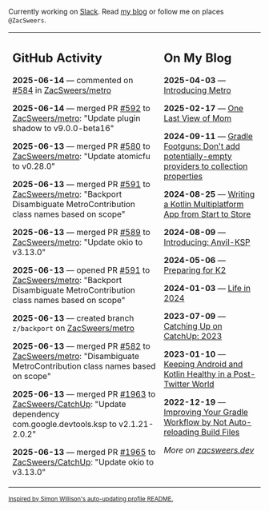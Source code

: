 Currently working on [Slack](https://slack.com/). Read [my blog](https://zacsweers.dev/) or follow me on places `@ZacSweers`.

<table><tr><td valign="top" width="60%">

## GitHub Activity
<!-- githubActivity starts -->
**2025-06-14** — commented on [#584](https://github.com/ZacSweers/metro/pull/584#issuecomment-2973257473) in [ZacSweers/metro](https://github.com/ZacSweers/metro)

**2025-06-14** — merged PR [#592](https://github.com/ZacSweers/metro/pull/592) to [ZacSweers/metro](https://github.com/ZacSweers/metro): "Update plugin shadow to v9.0.0-beta16"

**2025-06-13** — merged PR [#580](https://github.com/ZacSweers/metro/pull/580) to [ZacSweers/metro](https://github.com/ZacSweers/metro): "Update atomicfu to v0.28.0"

**2025-06-13** — merged PR [#591](https://github.com/ZacSweers/metro/pull/591) to [ZacSweers/metro](https://github.com/ZacSweers/metro): "Backport Disambiguate MetroContribution class names based on scope"

**2025-06-13** — merged PR [#589](https://github.com/ZacSweers/metro/pull/589) to [ZacSweers/metro](https://github.com/ZacSweers/metro): "Update okio to v3.13.0"

**2025-06-13** — opened PR [#591](https://github.com/ZacSweers/metro/pull/591) to [ZacSweers/metro](https://github.com/ZacSweers/metro): "Backport Disambiguate MetroContribution class names based on scope"

**2025-06-13** — created branch `z/backport` on [ZacSweers/metro](https://github.com/ZacSweers/metro)

**2025-06-13** — merged PR [#582](https://github.com/ZacSweers/metro/pull/582) to [ZacSweers/metro](https://github.com/ZacSweers/metro): "Disambiguate MetroContribution class names based on scope"

**2025-06-13** — merged PR [#1963](https://github.com/ZacSweers/CatchUp/pull/1963) to [ZacSweers/CatchUp](https://github.com/ZacSweers/CatchUp): "Update dependency com.google.devtools.ksp to v2.1.21-2.0.2"

**2025-06-13** — merged PR [#1965](https://github.com/ZacSweers/CatchUp/pull/1965) to [ZacSweers/CatchUp](https://github.com/ZacSweers/CatchUp): "Update okio to v3.13.0"
<!-- githubActivity ends -->
</td><td valign="top" width="40%">

## On My Blog
<!-- blog starts -->
**2025-04-03** — [Introducing Metro](https://www.zacsweers.dev/introducing-metro/)

**2025-02-17** — [One Last View of Mom](https://www.zacsweers.dev/one-last-view-of-mom/)

**2024-09-11** — [Gradle Footguns: Don't add potentially-empty providers to collection properties](https://www.zacsweers.dev/gradle-footgun-adding-empty-providers-to-collection-properties/)

**2024-08-25** — [Writing a Kotlin Multiplatform App from Start to Store](https://www.zacsweers.dev/writing-a-kotlin-multiplatform-app-from-start-to-store/)

**2024-08-09** — [Introducing: Anvil-KSP](https://www.zacsweers.dev/introducing-anvil-ksp/)

**2024-05-06** — [Preparing for K2](https://www.zacsweers.dev/preparing-for-k2/)

**2024-01-03** — [Life in 2024](https://www.zacsweers.dev/life-in-2024/)

**2023-07-09** — [Catching Up on CatchUp: 2023](https://www.zacsweers.dev/catching-up-on-catchup-2023/)

**2023-01-10** — [Keeping Android and Kotlin Healthy in a Post-Twitter World](https://www.zacsweers.dev/keeping-android-healthy/)

**2022-12-19** — [Improving Your Gradle Workflow by Not Auto-reloading Build Files](https://www.zacsweers.dev/improving-your-workflow-by-not-auto-reloading-build-files/)
<!-- blog ends -->
_More on [zacsweers.dev](https://zacsweers.dev/)_
</td></tr></table>

<sub><a href="https://simonwillison.net/2020/Jul/10/self-updating-profile-readme/">Inspired by Simon Willison's auto-updating profile README.</a></sub>